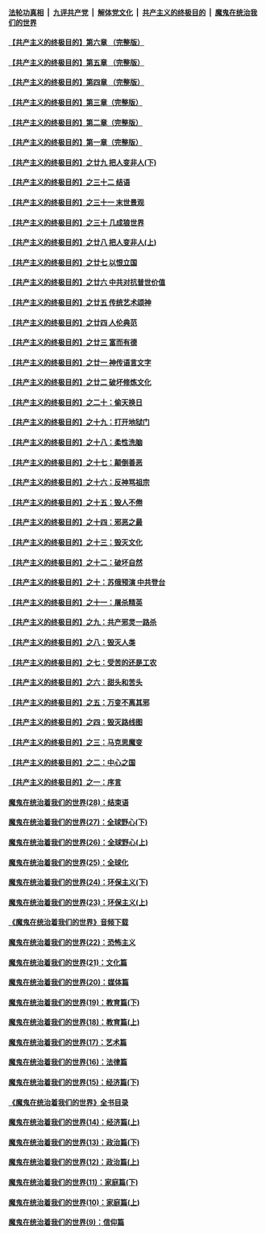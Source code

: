 ####  [法轮功真相](../../../../basic/blob/master/README.md?t=06131931) &nbsp;|&nbsp; [九评共产党](../../../../9ping.md/blob/master/README.md?t=06131931) &nbsp;|&nbsp; [解体党文化](../../../../jtdwh.md/blob/master/README.md?t=06131931)  &nbsp;|&nbsp; [共产主义的终极目的](../../../../gczydzjmd.md/blob/master/README.md?t=06131931) &nbsp;|&nbsp; [魔鬼在统治我们的世界](../../../../mgztzwmdsj.md/blob/master/README.md?t=06131931) 

#### [【共产主义的终极目的】第六章 （完整版）](../pages/nsc422/n11428913.md?t=06131931) 

#### [【共产主义的终极目的】第五章 （完整版）](../pages/nsc422/n11428912.md?t=06131931) 

#### [【共产主义的终极目的】第四章 （完整版）](../pages/nsc422/n11428907.md?t=06131931) 

#### [【共产主义的终极目的】第三章（完整版）](../pages/nsc422/n11428848.md?t=06131931) 

#### [【共产主义的终极目的】第二章（完整版）](../pages/nsc422/n11428831.md?t=06131931) 

#### [【共产主义的终极目的】第一章（完整版）](../pages/nsc422/n11417651.md?t=06131931) 

#### [【共产主义的终极目的】之廿九 把人变非人(下)](../pages/nsc422/n11344140.md?t=06131931) 

#### [【共产主义的终极目的】之三十二 结语](../pages/nsc422/n11360535.md?t=06131931) 

#### [【共产主义的终极目的】之三十一 末世景观](../pages/nsc422/n11351129.md?t=06131931) 

#### [【共产主义的终极目的】之三十 几成狼世界](../pages/nsc422/n11348280.md?t=06131931) 

#### [【共产主义的终极目的】之廿八 把人变非人(上)](../pages/nsc422/n11340492.md?t=06131931) 

#### [【共产主义的终极目的】之廿七 以恨立国](../pages/nsc422/n11336944.md?t=06131931) 

#### [【共产主义的终极目的】之廿六 中共对抗普世价值](../pages/nsc422/n11324785.md?t=06131931) 

#### [【共产主义的终极目的】之廿五 传统艺术颂神](../pages/nsc422/n11296396.md?t=06131931) 

#### [【共产主义的终极目的】之廿四 人伦典范](../pages/nsc422/n11296397.md?t=06131931) 

#### [【共产主义的终极目的】之廿三 富而有德](../pages/nsc422/n11283598.md?t=06131931) 

#### [【共产主义的终极目的】之廿一 神传语言文字](../pages/nsc422/n11263265.md?t=06131931) 

#### [【共产主义的终极目的】之廿二 破坏修炼文化](../pages/nsc422/n11245728.md?t=06131931) 

#### [【共产主义的终极目的】之二十：偷天换日](../pages/nsc422/n11238846.md?t=06131931) 

#### [【共产主义的终极目的】之十九：打开地狱门](../pages/nsc422/n11206376.md?t=06131931) 

#### [【共产主义的终极目的】之十八：柔性洗脑](../pages/nsc422/n11199994.md?t=06131931) 

#### [【共产主义的终极目的】之十七：颠倒善恶](../pages/nsc422/n11179782.md?t=06131931) 

#### [【共产主义的终极目的】之十六：反神骂祖宗](../pages/nsc422/n11166798.md?t=06131931) 

#### [【共产主义的终极目的】之十五：毁人不倦](../pages/nsc422/n11166792.md?t=06131931) 

#### [【共产主义的终极目的】之十四：邪恶之最](../pages/nsc422/n11150249.md?t=06131931) 

#### [【共产主义的终极目的】之十三：毁灭文化](../pages/nsc422/n11135227.md?t=06131931) 

#### [【共产主义的终极目的】之十二：破坏自然](../pages/nsc422/n11135214.md?t=06131931) 

#### [【共产主义的终极目的】之十：苏俄预演 中共登台](../pages/nsc422/n11118424.md?t=06131931) 

#### [【共产主义的终极目的】之十一：屠杀精英](../pages/nsc422/n11118442.md?t=06131931) 

#### [【共产主义的终极目的】之九：共产邪灵一路杀](../pages/nsc422/n11114139.md?t=06131931) 

#### [【共产主义的终极目的】之八：毁灭人类](../pages/nsc422/n11108503.md?t=06131931) 

#### [【共产主义的终极目的】之七：受苦的还是工农](../pages/nsc422/n11101809.md?t=06131931) 

#### [【共产主义的终极目的】之六：甜头和苦头](../pages/nsc422/n11096971.md?t=06131931) 

#### [【共产主义的终极目的】之五：万变不离其邪](../pages/nsc422/n11091285.md?t=06131931) 

#### [【共产主义的终极目的】之四：毁灭路线图](../pages/nsc422/n11086284.md?t=06131931) 

#### [【共产主义的终极目的】之三：马克思魔变](../pages/nsc422/n11061941.md?t=06131931) 

#### [【共产主义的终极目的】之二：中心之国](../pages/nsc422/n11047728.md?t=06131931) 

#### [【共产主义的终极目的】之一：序言](../pages/nsc422/n11086077.md?t=06131931) 

#### [魔鬼在统治着我们的世界(28)：结束语](../pages/nsc422/n10936246.md?t=06131931) 

#### [魔鬼在统治着我们的世界(27)：全球野心(下)](../pages/nsc422/n10928319.md?t=06131931) 

#### [魔鬼在统治着我们的世界(26)：全球野心(上)](../pages/nsc422/n10900318.md?t=06131931) 

#### [魔鬼在统治着我们的世界(25)：全球化](../pages/nsc422/n10788205.md?t=06131931) 

#### [魔鬼在统治着我们的世界(24)：环保主义(下)](../pages/nsc422/n10695307.md?t=06131931) 

#### [魔鬼在统治着我们的世界(23)：环保主义(上)](../pages/nsc422/n10688613.md?t=06131931) 

#### [《魔鬼在统治着我们的世界》音频下载](../pages/nsc422/n10635553.md?t=06131931) 

#### [魔鬼在统治着我们的世界(22)：恐怖主义](../pages/nsc422/n10614727.md?t=06131931) 

#### [魔鬼在统治着我们的世界(21)：文化篇](../pages/nsc422/n10597706.md?t=06131931) 

#### [魔鬼在统治着我们的世界(20)：媒体篇](../pages/nsc422/n10586579.md?t=06131931) 

#### [魔鬼在统治着我们的世界(19)：教育篇(下)](../pages/nsc422/n10564808.md?t=06131931) 

#### [魔鬼在统治着我们的世界(18)：教育篇(上)](../pages/nsc422/n10526970.md?t=06131931) 

#### [魔鬼在统治着我们的世界(17)：艺术篇](../pages/nsc422/n10499093.md?t=06131931) 

#### [魔鬼在统治着我们的世界(16)：法律篇](../pages/nsc422/n10485969.md?t=06131931) 

#### [魔鬼在统治着我们的世界(15)：经济篇(下)](../pages/nsc422/n10469975.md?t=06131931) 

#### [《魔鬼在统治着我们的世界》全书目录](../pages/nsc422/n10464261.md?t=06131931) 

#### [魔鬼在统治着我们的世界(14)：经济篇(上)](../pages/nsc422/n10457370.md?t=06131931) 

#### [魔鬼在统治着我们的世界(13)：政治篇(下)](../pages/nsc422/n10448270.md?t=06131931) 

#### [魔鬼在统治着我们的世界(12)：政治篇(上)](../pages/nsc422/n10444576.md?t=06131931) 

#### [魔鬼在统治着我们的世界(11)：家庭篇(下)](../pages/nsc422/n10440961.md?t=06131931) 

#### [魔鬼在统治着我们的世界(10)：家庭篇(上)](../pages/nsc422/n10435448.md?t=06131931) 

#### [魔鬼在统治着我们的世界(9)：信仰篇](../pages/nsc422/n10432159.md?t=06131931) 

